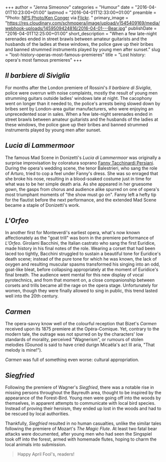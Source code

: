 +++
author = "Jenna Simeonov"
categories = "Humour"
date = "2016-04-01T10:23:00+01:00"
lastmod = "2016-04-01T12:33:00+01:00"
preamble = "Photo: [NPS Photo/Ken Conger](https://creativecommons.org/licenses/by/2.0/legalcode) via [Flickr](https://www.flickr.com/photos/denalinps/6968121996). "
primary_image = "https://res.cloudinary.com/schmopera/image/upload/v1545409169/media/webhook-uploads/1459509424816/2016-04-01---Bear.jpg"
publishDate = "2016-04-01T12:25:00+01:00"
short_description = "When a few late-night serenades ended in street brawls between amateur guitarists and the husbands of the ladies at these windows, the police gave up their bribes and banned strummed instruments played by young men after sunset."
slug = "lost-history-operas-most-famous-premieres"
title = "Lost history: opera&#039;s most famous premieres"
+++

## *Il barbiere di Siviglia*

For months after the London premiere of Rossini's *Il barbiere di Siviglia*, police were overrun with noise complaints, mostly the result of young men strumming guitars outside ladies' windows late at night. The cacophony went on longer than it needed to, the police's arrests being slowed down by bribes sent by London-area guitar manufacturers, who were enjoying an unprecedented soar in sales. When a few late-night serenades ended in street brawls between amateur guitarists and the husbands of the ladies at these windows, the police gave up their bribes and banned strummed instruments played by young men after sunset.

## *Lucia di Lammermoor*

The famous Mad Scene in Donizetti's *Lucia di Lammermoor* was originally a surprise improvisation by coloratura soprano [Fanny Tacchinardi Persiani](https://en.wikipedia.org/wiki/Fanny_Tacchinardi_Persiani). During the opera's wedding scene, the tenor Balestrieri, who sang the role of Arturo, tried to cop a feel under Fanny's dress. She was so enraged that she broke his nose, resulting in a blood-soaked costume just in time for what was to be her simple death aria. As she appeared in her gruesome gown, the gasps from chorus and audience alike spurred on one of opera's most triumphant moments of "the show must go on". Fanny left a hefty tip for the flautist before the next performance, and the extended Mad Scene became a staple of Donizetti's work.

## *L'Orfeo*

In another first for Monteverdi's earliest opera, what's now known affectionately as the "goat trill" was born in the premiere performance of *L'Orfeo*. Girolami Bacchini, the Italian castrato who sang the first Euridice, made history in his final notes of the role. Wearing a corset that had been laced too tightly, Bacchini struggled to sustain a beautiful tone for Euridice's death scene; instead of the pure tone for which he was known, the lack of oxygen and resulting muscular spasms transformed his singing into an odd, goat-like bleat, before collapsing appropriately at the moment of Euridice's final breath. The audience went mental for this new display of vocal pyrotechnics, and from that moment on, a close companionship between corsets and trills became all the rage on the opera stage. Unfortunately for women, though they were finally allowed to sing in public, this trend lasted well into the 20th century.

## *Carmen*

The opera-savvy know well of the colourful reception that Bizet's *Carmen* received upon its 1875 premiere at the Opéra-Comique. Yet, contrary to the modern tale, the outrage was not spurred on by the characters' low standards of morality, perceived "Wagnerism", or rumours of stolen melodies (Gounod is said to have cried durign Micaëla's act III aria, "That melody is mine!").

*Carmen* was full of something even worse: cultural appropriation.

## *Siegfried*

Following the premiere of Wagner's *Siegfried*, there was a notable rise in missing persons throughout the Bayreuth area, thought to be inspired by the appearance of the Forest-Bird. Young men were going off into the woods by themselves, in apparent attempts to communicate with local bird species. Instead of proving their heroism, they ended up lost in the woods and had to be rescued by local authorities.

Thankfully, *Siegfried* resulted in no human casualties, unlike the similar tales following the premiere of Mozart's *The Magic Flute*. At least two fatal bear attacks were documented, after young men who had seen the Singspiel took off into the forest, armed with homemade flutes, hoping to charm the local animals into submission.

>Happy April Fool's, readers!
